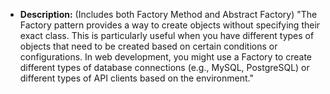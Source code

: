*   **Description:** (Includes both Factory Method and Abstract Factory) "The Factory pattern provides a way to create objects without specifying their exact class. This is particularly useful when you have different types of objects that need to be created based on certain conditions or configurations. In web development, you might use a Factory to create different types of database connections (e.g., MySQL, PostgreSQL) or different types of API clients based on the environment."